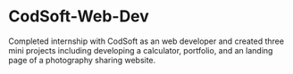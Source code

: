 # CodSoft-Web-Dev
Completed internship with CodSoft as an web developer and created three mini projects including developing a calculator, portfolio, and  an landing page of a photography sharing website.
